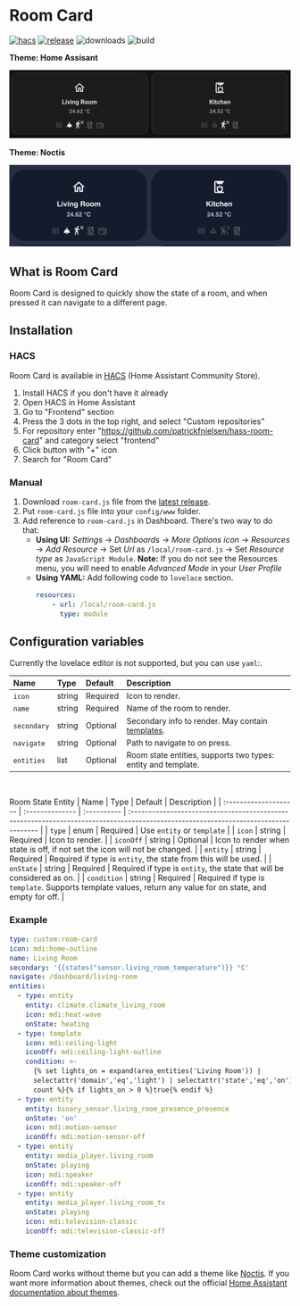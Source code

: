 # Room Card
[![hacs][hacs-badge]][hacs-url]
[![release][release-badge]][release-url]
![downloads][downloads-badge]
![build][build-badge]

**Theme: Home Assisant**

![Card - Default](https://github.com/patrickfnielsen/hass-room-card/blob/main/docs/images/theme-homeassistant.png?raw=true)

**Theme: Noctis**

![Cards - Noctis](https://github.com/patrickfnielsen/hass-room-card/blob/main/docs/images/theme-noctis.png?raw=true)


## What is Room Card
Room Card is designed to quickly show the state of a room, and when pressed it can navigate to a different page.

## Installation

### HACS
Room Card is available in [HACS][hacs] (Home Assistant Community Store).
1. Install HACS if you don't have it already
2. Open HACS in Home Assistant
3. Go to "Frontend" section
4. Press the 3 dots in the top right, and select "Custom repositories"
5. For repository enter "https://github.com/patrickfnielsen/hass-room-card" and category select "frontend"
6. Click button with "+" icon
7. Search for "Room Card"

### Manual
1. Download `room-card.js` file from the [latest release][release-url].
2. Put `room-card.js` file into your `config/www` folder.
3. Add reference to `room-card.js` in Dashboard. There's two way to do that:
    - **Using UI:** _Settings_ → _Dashboards_ → _More Options icon_ → _Resources_ → _Add Resource_ → Set _Url_ as `/local/room-card.js` → Set _Resource type_ as `JavaScript Module`.
      **Note:** If you do not see the Resources menu, you will need to enable _Advanced Mode_ in your _User Profile_
    - **Using YAML:** Add following code to `lovelace` section.
        ```yaml
        resources:
            - url: /local/room-card.js
              type: module
        ```

## Configuration variables
Currently the lovelace editor is not supported, but you can use `yaml`:.

| Name                  | Type            | Default     | Description                                                                                                                         |
| :-------------------- | :-------------- | :---------- | :---------------------------------------------------------------------------------------------------------------------------------- |
| `icon`                | string          | Required    | Icon to render.                                                                                                                     |
| `name`                | string          | Required    | Name of the room to render.                                                                                                         |
| `secondary`           | string          | Optional    | Secondary info to render. May contain [templates](https://www.home-assistant.io/docs/configuration/templating/).                    |
| `navigate`            | string          | Optional    | Path to navigate to on press.                                                                                                       |
| `entities`            | list            | Optional    | Room state entities, supports two types: entity and template.                                                                       |

<br>

Room State Entity
| Name                  | Type            | Default     | Description                                                                                                                         |
| :-------------------- | :-------------- | :---------- | :---------------------------------------------------------------------------------------------------------------------------------- |
| `type`                | enum            | Required    | Use `entity` or `template`                                                                                                          |
| `icon`                | string          | Required    | Icon to render.                                                                                                                     |
| `iconOff`             | string          | Optional    | Icon to render when state is off, if not set the icon will not be changed.                                                          |
| `entity`              | string          | Required    | Required if type is `entity`, the state from this will be used.                                                                     |
| `onState`             | string          | Required    | Required if type is `entity`, the state that will be considered as on.                                                              |
| `condition`           | string          | Required    | Required if type is `template`. Supports template values, return any value for on state, and empty for off.                         |



### Example
```yaml
type: custom:room-card
icon: mdi:home-outline
name: Living Room
secondary: '{{states("sensor.living_room_temperature")}} °C'
navigate: /dashboard/living-room
entities:
  - type: entity
    entity: climate.climate_living_room
    icon: mdi:heat-wave
    onState: heating
  - type: template
    icon: mdi:ceiling-light
    iconOff: mdi:ceiling-light-outline
    condition: >-
      {% set lights_on = expand(area_entities('Living Room')) |
      selectattr('domain','eq','light') | selectattr('state','eq','on') | list |
      count %}{% if lights_on > 0 %}true{% endif %}
  - type: entity
    entity: binary_sensor.living_room_presence_presence
    onState: 'on'
    icon: mdi:motion-sensor
    iconOff: mdi:motion-sensor-off
  - type: entity
    entity: media_player.living_room
    onState: playing
    icon: mdi:speaker
    iconOff: mdi:speaker-off
  - type: entity
    entity: media_player.living_room_tv
    onState: playing
    icon: mdi:television-classic
    iconOff: mdi:television-classic-off

```


### Theme customization

Room Card works without theme but you can add a theme like [Noctis](https://github.com/aFFekopp/noctis). If you want more information about themes, check out the official [Home Assistant documentation about themes][home-assitant-theme-docs].


<!-- Badges -->
[hacs-url]: https://github.com/hacs/integration
[hacs-badge]: https://img.shields.io/badge/hacs-default-orange.svg?style=flat-square
[release-badge]: https://img.shields.io/github/v/release/patrickfnielsen/hass-room-card?style=flat-square
[downloads-badge]: https://img.shields.io/github/downloads/patrickfnielsen/hass-room-card/total?style=flat-square
[build-badge]: https://img.shields.io/github/actions/workflow/status/patrickfnielsen/hass-room-card/build.yaml?branch=main&style=flat-square

<!-- References -->
[home-assistant]: https://www.home-assistant.io/
[home-assitant-theme-docs]: https://www.home-assistant.io/integrations/frontend/#defining-themes
[hacs]: https://hacs.xyz
[release-url]: https://github.com/patrickfnielsen/hass-room-card/releases
